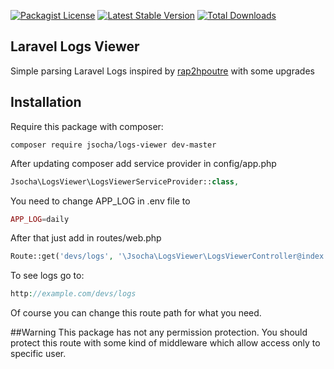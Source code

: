 [![Packagist License](https://poser.pugx.org/jsocha/logs-viewer/license.png)](http://choosealicense.com/licenses/mit/)
[![Latest Stable Version](https://poser.pugx.org/jsocha/logs-viewer/version.png)](https://packagist.org/packages/jsocha/logs-viewer)
[![Total Downloads](https://poser.pugx.org/jsocha/logs-viewer/d/total.png)](https://packagist.org/packages/jsocha/logs-viewer)

## Laravel Logs Viewer
Simple parsing Laravel Logs inspired by <a href="https://github.com/rap2hpoutre/laravel-log-viewer">rap2hpoutre</a> with some upgrades

## Installation

Require this package with composer:

```shell
composer require jsocha/logs-viewer dev-master
```

After updating composer add service provider in config/app.php


```php
Jsocha\LogsViewer\LogsViewerServiceProvider::class,
```


You need to change APP_LOG in .env file to 
```php 
APP_LOG=daily
```


After that just add in routes/web.php

```php 
Route::get('devs/logs', '\Jsocha\LogsViewer\LogsViewerController@index')->name('logs.viewer');
```

To see logs go to:

```php 
http://example.com/devs/logs
```

Of course you can change this route path for what you need.

##Warning
This package has not any permission protection. You should protect this route with some kind of middleware which allow access only to specific user. 
